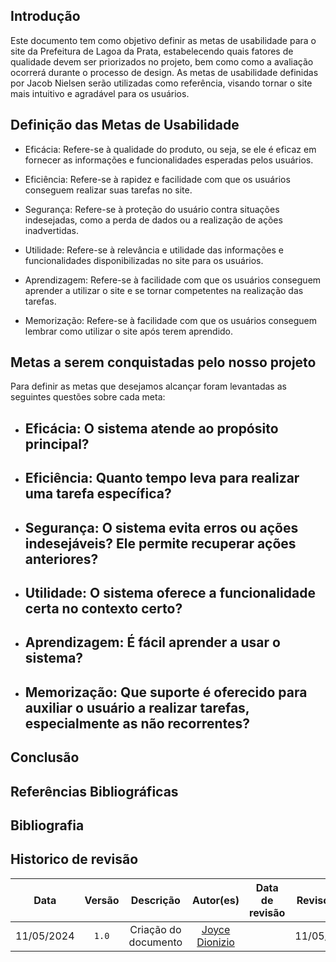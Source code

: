 ## Introdução
Este documento tem como objetivo definir as metas de usabilidade para o site da Prefeitura de Lagoa da Prata, estabelecendo quais fatores de qualidade devem ser priorizados no projeto, bem como como a avaliação ocorrerá durante o processo de design. As metas de usabilidade definidas por Jacob Nielsen serão utilizadas como referência, visando tornar o site mais intuitivo e agradável para os usuários.

## Definição das Metas de Usabilidade
- Eficácia: Refere-se à qualidade do produto, ou seja, se ele é eficaz em fornecer as informações e funcionalidades esperadas pelos usuários.

- Eficiência: Refere-se à rapidez e facilidade com que os usuários conseguem realizar suas tarefas no site.

- Segurança: Refere-se à proteção do usuário contra situações indesejadas, como a perda de dados ou a realização de ações inadvertidas.

- Utilidade: Refere-se à relevância e utilidade das informações e funcionalidades disponibilizadas no site para os usuários.

- Aprendizagem: Refere-se à facilidade com que os usuários conseguem aprender a utilizar o site e se tornar competentes na realização das tarefas.

- Memorização: Refere-se à facilidade com que os usuários conseguem lembrar como utilizar o site após terem aprendido.

## Metas a serem conquistadas pelo nosso projeto
Para definir as metas que desejamos alcançar foram levantadas as seguintes questões sobre cada meta:

- Eficácia: O sistema atende ao propósito principal?
    - 

- Eficiência: Quanto tempo leva para realizar uma tarefa específica?
    - 

- Segurança: O sistema evita erros ou ações indesejáveis? Ele permite recuperar ações anteriores?
    - 

- Utilidade: O sistema oferece a funcionalidade certa no contexto certo?
    - 

- Aprendizagem:  É fácil aprender a usar o sistema?
    - 

- Memorização: Que suporte é oferecido para auxiliar o usuário a realizar tarefas, especialmente as não recorrentes?
    - 


## Conclusão

## Referências Bibliográficas

## Bibliografia

## Historico de revisão

|    Data    | Versão |      Descrição       |                                                                                       Autor(es)                                                                                        | Data de revisão |                 Revisor(es)                 |
| :--------: | :----: | :------------------: | :------------------------------------------------------------------------------------------------------------------------------------------------------------------------------------: | :-------------: | :-----------------------------------------: |
| 11/05/2024 | `1.0`  | Criação do documento |                                                                      [Joyce Dionizio](https://github.com/joycejdm) || 11/05/2024 | `1.1`  | Adição da estrutura do documento |                                                                      [Joyce Dionizio](https://github.com/joycejdm) |  